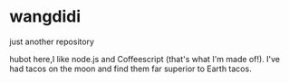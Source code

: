 # wangdidi
just another  repository

hubot here,I like node.js and Coffeescript (that's what I'm made of!).
I've had tacos on the moon and find them far superior to Earth tacos.
